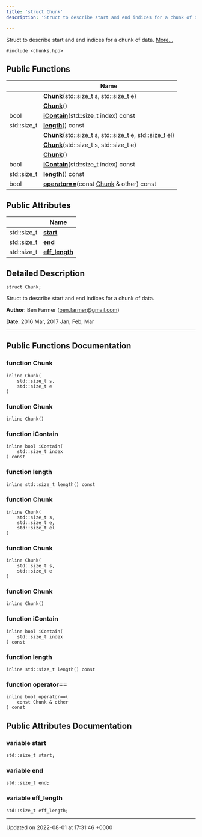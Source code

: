```yaml
---
title: 'struct Chunk'
description: 'Struct to describe start and end indices for a chunk of data. '

---
```









Struct to describe start and end indices for a chunk of data.  [More...](#detailed-description)


`#include <chunks.hpp>`

## Public Functions

|                | Name           |
| -------------- | -------------- |
| | **[Chunk](/documentation/code/gambit_sphinxclasses/structchunk/#function-chunk)**(std::size_t s, std::size_t e) |
| | **[Chunk](/documentation/code/gambit_sphinxclasses/structchunk/#function-chunk)**() |
| bool | **[iContain](/documentation/code/gambit_sphinxclasses/structchunk/#function-icontain)**(std::size_t index) const |
| std::size_t | **[length](/documentation/code/gambit_sphinxclasses/structchunk/#function-length)**() const |
| | **[Chunk](/documentation/code/gambit_sphinxclasses/structchunk/#function-chunk)**(std::size_t s, std::size_t e, std::size_t el) |
| | **[Chunk](/documentation/code/gambit_sphinxclasses/structchunk/#function-chunk)**(std::size_t s, std::size_t e) |
| | **[Chunk](/documentation/code/gambit_sphinxclasses/structchunk/#function-chunk)**() |
| bool | **[iContain](/documentation/code/gambit_sphinxclasses/structchunk/#function-icontain)**(std::size_t index) const |
| std::size_t | **[length](/documentation/code/gambit_sphinxclasses/structchunk/#function-length)**() const |
| bool | **[operator==](/documentation/code/gambit_sphinxclasses/structchunk/#function-operator==)**(const [Chunk](/documentation/code/gambit_sphinxclasses/structchunk/) & other) const |

## Public Attributes

|                | Name           |
| -------------- | -------------- |
| std::size_t | **[start](/documentation/code/gambit_sphinxclasses/structchunk/#variable-start)**  |
| std::size_t | **[end](/documentation/code/gambit_sphinxclasses/structchunk/#variable-end)**  |
| std::size_t | **[eff_length](/documentation/code/gambit_sphinxclasses/structchunk/#variable-eff-length)**  |

## Detailed Description

```
struct Chunk;
```

Struct to describe start and end indices for a chunk of data. 

**Author**: Ben Farmer ([ben.farmer@gmail.com](mailto:ben.farmer@gmail.com)) 

**Date**: 2016 Mar, 2017 Jan, Feb, Mar



------------------

## Public Functions Documentation

### function Chunk

```
inline Chunk(
    std::size_t s,
    std::size_t e
)
```


### function Chunk

```
inline Chunk()
```


### function iContain

```
inline bool iContain(
    std::size_t index
) const
```


### function length

```
inline std::size_t length() const
```


### function Chunk

```
inline Chunk(
    std::size_t s,
    std::size_t e,
    std::size_t el
)
```


### function Chunk

```
inline Chunk(
    std::size_t s,
    std::size_t e
)
```


### function Chunk

```
inline Chunk()
```


### function iContain

```
inline bool iContain(
    std::size_t index
) const
```


### function length

```
inline std::size_t length() const
```


### function operator==

```
inline bool operator==(
    const Chunk & other
) const
```


## Public Attributes Documentation

### variable start

```
std::size_t start;
```


### variable end

```
std::size_t end;
```


### variable eff_length

```
std::size_t eff_length;
```


-------------------------------

Updated on 2022-08-01 at 17:31:46 +0000